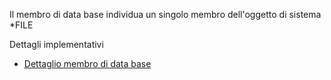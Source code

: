 Il membro di data base individua un singolo membro dell'oggetto di sistema \*FILE

Dettagli implementativi
- [Dettaglio membro di data base](Sorgenti/OG/OG/MB_D)
